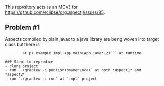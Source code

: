 This repository acts as an MCVE for https://github.com/eclipse/org.aspectj/issues/85.

## Problem #1

Aspects compiled by plain javac to a java library are being woven into target class but there is 
```Exception in thread "main" java.lang.NoSuchMethodError: pl.example.aspect1.PublicMethodAspect1.aspectOf()Lpl/example/aspect1/PublicMethodAspect1;
        at pl.example.impl.App.main(App.java:12)``` at runtime.

### Steps to reproduce
- clone project
- run `./gradlew -i publishToMavenLocal` at both *aspect1* and *aspect2*
- run `./gradlew -i run` at `impl` project
